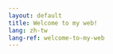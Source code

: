 ```yaml
---
layout: default
title: Welcome to my web!
lang: zh-tw
lang-ref: welcome-to-my-web
---
```


<script type="text/javascript">
window.location = "zh-tw"
</script>

